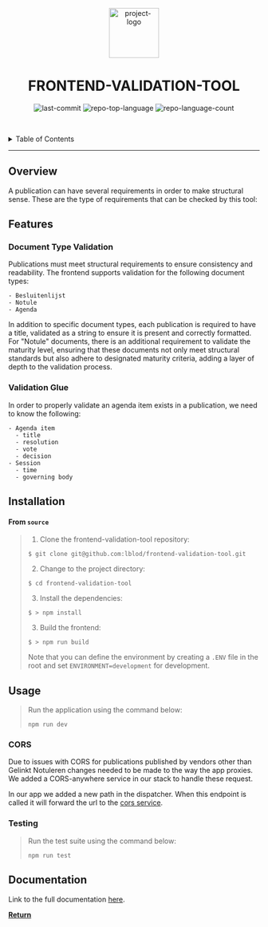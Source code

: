 <p align="center">
  <img src="https://ui.vlaanderen.be/3.latest/icons/app-icon/icon-highres-precomposed.png" width="100" alt="project-logo">
</p>
<p align="center">
    <h1 align="center">FRONTEND-VALIDATION-TOOL</h1>
</p>
<p align="center">
	<img src="https://img.shields.io/github/last-commit/lblod/frontend-validation-tool?style=default&logo=git&logoColor=white&color=0080ff" alt="last-commit">
	<img src="https://img.shields.io/github/languages/top/lblod/frontend-validation-tool?style=default&color=0080ff" alt="repo-top-language">
	<img src="https://img.shields.io/github/languages/count/lblod/frontend-validation-tool?style=default&color=0080ff" alt="repo-language-count">
<p>

<br><!-- TABLE OF CONTENTS -->

<details>
  <summary>Table of Contents</summary><br>

- [Overview](#overview)
- [Features](#features)
  - [Document Type Validation](#document-type-validation)
  - [Validation Glue](#validation-glue)
- [Installation](#installation)
- [Usage](#usage)
  - [CORS](#cors)
  - [Testing](#testing)
- [Documentation](#documentation)
</details>
<hr>

## Overview

A publication can have several requirements in order to make structural sense. These are the type of requirements that can be checked by this tool:

## Features

### Document Type Validation

Publications must meet structural requirements to ensure consistency and readability. The frontend supports validation for the following document types:

    - Besluitenlijst
    - Notule
    - Agenda

In addition to specific document types, each publication is required to have a title, validated as a string to ensure it is present and correctly formatted. For "Notule" documents, there is an additional requirement to validate the maturity level, ensuring that these documents not only meet structural standards but also adhere to designated maturity criteria, adding a layer of depth to the validation process.

### Validation Glue

In order to properly validate an agenda item exists in a publication, we need to know the following:

    - Agenda item
      - title
      - resolution
      - vote
      - decision
    - Session
      - time
      - governing body

## Installation

<h4>From <code>source</code></h4>

> 1. Clone the frontend-validation-tool repository:
>
> ```console
> $ git clone git@github.com:lblod/frontend-validation-tool.git
> ```
>
> 2. Change to the project directory:
>
> ```console
> $ cd frontend-validation-tool
> ```
>
> 3. Install the dependencies:
>
> ```console
> $ > npm install
> ```
> 3. Build the frontend:
>
> ```console
> $ > npm run build
> ```
> Note that you can define the environment by creating a `.ENV` file in the root and set `ENVIRONMENT=development` for development.

## Usage

> Run the application using the command below:
>
> ```console
> npm run dev
> ```

### CORS

Due to issues with CORS for publications published by vendors other than Gelinkt Notuleren changes needed to be made to the way the app proxies. We added a CORS-anywhere service in our stack to handle these request.

In our app we added a new path in the dispatcher. When this endpoint is called it will forward the url to the [cors service](https://github.com/lblod/simple-cors-service).

### Testing

> Run the test suite using the command below:
>
> ```console
> npm run test
> ```

## Documentation

Link to the full documentation [here](https://app.gitbook.com/o/-MP9Yduzf5xu7wIebqPG/s/o6NmI5BUsBB4lH0um5Q4/).

[**Return**](#overview)
